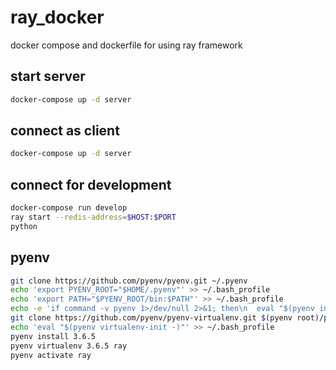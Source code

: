 # ray_docker

docker compose and dockerfile for using ray framework

## start server

```bash
docker-compose up -d server
```

## connect as client

```bash
docker-compose up -d server
```

## connect for development

```bash
docker-compose run develop
ray start --redis-address=$HOST:$PORT
python
```

## pyenv

```bash
git clone https://github.com/pyenv/pyenv.git ~/.pyenv
echo 'export PYENV_ROOT="$HOME/.pyenv"' >> ~/.bash_profile
echo 'export PATH="$PYENV_ROOT/bin:$PATH"' >> ~/.bash_profile
echo -e 'if command -v pyenv 1>/dev/null 2>&1; then\n  eval "$(pyenv init -)"\nfi' >> ~/.bash_profile
git clone https://github.com/pyenv/pyenv-virtualenv.git $(pyenv root)/plugins/pyenv-virtualenv
echo 'eval "$(pyenv virtualenv-init -)"' >> ~/.bash_profile
pyenv install 3.6.5
pyenv virtualenv 3.6.5 ray
pyenv activate ray
```
